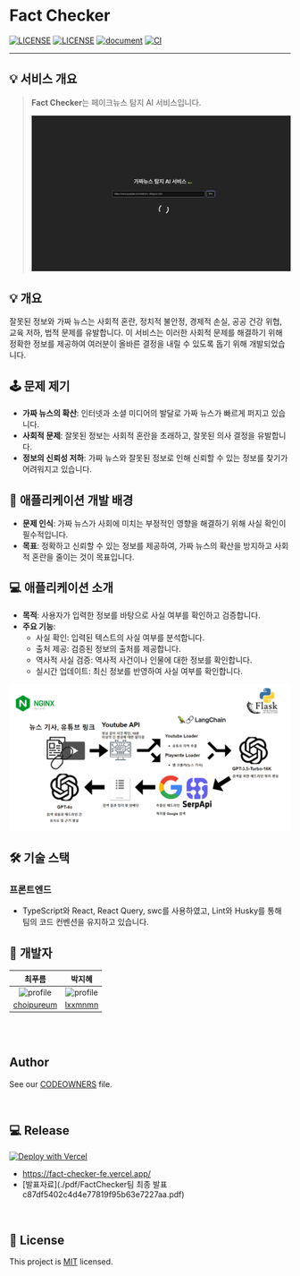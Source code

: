 <h1>Fact Checker</h1>

[![LICENSE](https://img.shields.io/badge/version-1.0-blue.svg?cacheSeconds=2592000)](https://www.spaceone.org/docs/guides)
[![LICENSE](https://img.shields.io/badge/License-MIT-yellow.svg)]()
[![document](https://img.shields.io/badge/documentation-yes-brightgreen.svg)]()
[![CI](https://github.com/hanghae-hackathon/Fact-Checker-FE/actions/workflows/ci.yml/badge.svg?branch=main)](https://github.com/hanghae-hackathon/Fact-Checker-FE/actions/workflows/ci.yml)

---

## 💡 서비스 개요

> **Fact Checker**는 페이크뉴스 탐지 AI 서비스입니다.
>
> ![스크린샷](./image/screen.png)

## 💡 개요

잘못된 정보와 가짜 뉴스는 사회적 혼란, 정치적 불안정, 경제적 손실, 공공 건강 위협, 교육 저하, 법적 문제를 유발합니다. 이 서비스는 이러한 사회적 문제를 해결하기 위해 정확한 정보를 제공하여 여러분이 올바른 결정을 내릴 수 있도록 돕기 위해 개발되었습니다.

## 🕹️ 문제 제기

- **가짜 뉴스의 확산**: 인터넷과 소셜 미디어의 발달로 가짜 뉴스가 빠르게 퍼지고 있습니다.
- **사회적 문제**: 잘못된 정보는 사회적 혼란을 초래하고, 잘못된 의사 결정을 유발합니다.
- **정보의 신뢰성 저하**: 가짜 뉴스와 잘못된 정보로 인해 신뢰할 수 있는 정보를 찾기가 어려워지고 있습니다.

## 🔦 애플리케이션 개발 배경

- **문제 인식**: 가짜 뉴스가 사회에 미치는 부정적인 영향을 해결하기 위해 사실 확인이 필수적입니다.
- **목표**: 정확하고 신뢰할 수 있는 정보를 제공하여, 가짜 뉴스의 확산을 방지하고 사회적 혼란을 줄이는 것이 목표입니다.

## 💻 애플리케이션 소개

- **목적**: 사용자가 입력한 정보를 바탕으로 사실 여부를 확인하고 검증합니다.
- **주요 기능**:
  - 사실 확인: 입력된 텍스트의 사실 여부를 분석합니다.
  - 출처 제공: 검증된 정보의 출처를 제공합니다.
  - 역사적 사실 검증: 역사적 사건이나 인물에 대한 정보를 확인합니다.
  - 실시간 업데이트: 최신 정보를 반영하여 사실 여부를 확인합니다.

![스크린샷](./image/active.png)

## 🛠 기술 스택

### 프론트엔드

- TypeScript와 React, React Query, swc를 사용하였고, Lint와 Husky를 통해 팀의 코드 컨벤션을 유지하고 있습니다.

## 💎 개발자

|                                                 최푸름                                                  |                                                  박지혜                                                  |
| :-----------------------------------------------------------------------------------------------------: | :------------------------------------------------------------------------------------------------------: |
| <img src="https://avatars.githubusercontent.com/u/55127127?v=4" alt="profile" width="180" height="180"> | <img src="https://avatars.githubusercontent.com/u/106166065?v=4" alt="profile" width="180" height="180"> |
|                               [choipureum](https://github.com/choipureum)                               |                                  [lxxmnmn](https://github.com/Jeehay28)                                  |

<br/>

<br/>

## Author

See our [CODEOWNERS](./.github/CODEOWNERS) file.

<br/>

## 💻 Release

[![Deploy with Vercel](https://vercel.com/button)](https://vercel.com/factchecker/fact-checker-fe/deployments)

- https://fact-checker-fe.vercel.app/ <br>
- [발표자료](./pdf/FactChecker팀 최종 발표 c87df5402c4d4e77819f95b63e7227aa.pdf)

<br/>

## 📝 License

This project is [MIT](https://www.apache.org/licenses/MIT) licensed.

